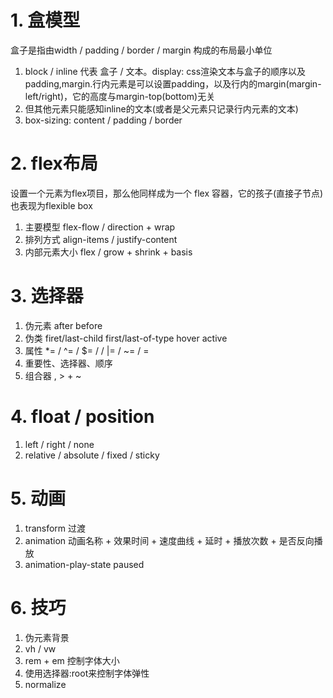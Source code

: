 # 1. 盒模型
盒子是指由width / padding / border / margin 构成的布局最小单位
1. block / inline 代表 盒子 / 文本。display: css渲染文本与盒子的顺序以及padding,margin.行内元素是可以设置padding，以及行内的margin(margin-left/right)，它的高度与margin-top(bottom)无关
2. 但其他元素只能感知inline的文本(或者是父元素只记录行内元素的文本)
3. box-sizing: content / padding / border

# 2. flex布局
设置一个元素为flex项目，那么他同样成为一个 flex 容器，它的孩子(直接子节点)也表现为flexible box 
1. 主要模型 flex-flow / direction + wrap
2. 排列方式 align-items / justify-content
3. 内部元素大小 flex / grow + shrink + basis

# 3. 选择器
1. 伪元素 after before
2. 伪类 firet/last-child first/last-of-type hover active
3. 属性 *= / ^= / $= /  / |= / ~= / =
4. 重要性、选择器、顺序
5. 组合器 , > + ~

# 4. float / position
1. left / right / none
2. relative / absolute / fixed / sticky

# 5. 动画
1. transform 过渡
2. animation 动画名称 + 效果时间 + 速度曲线 + 延时 + 播放次数 + 是否反向播放
3. animation-play-state paused

# 6. 技巧
1. 伪元素背景
2. vh / vw
3. rem + em 控制字体大小
4. 使用选择器:root来控制字体弹性
5. normalize
